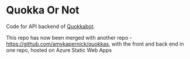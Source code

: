# Quokka Or Not

Code for API backend of [Quokkabot](https://quokkas.amyskapers.dev/).

This repo has now been merged with another repo - <https://github.com/amykapernick/quokkas>, with the front and back end in one repo, hosted on Azure Static Web Apps